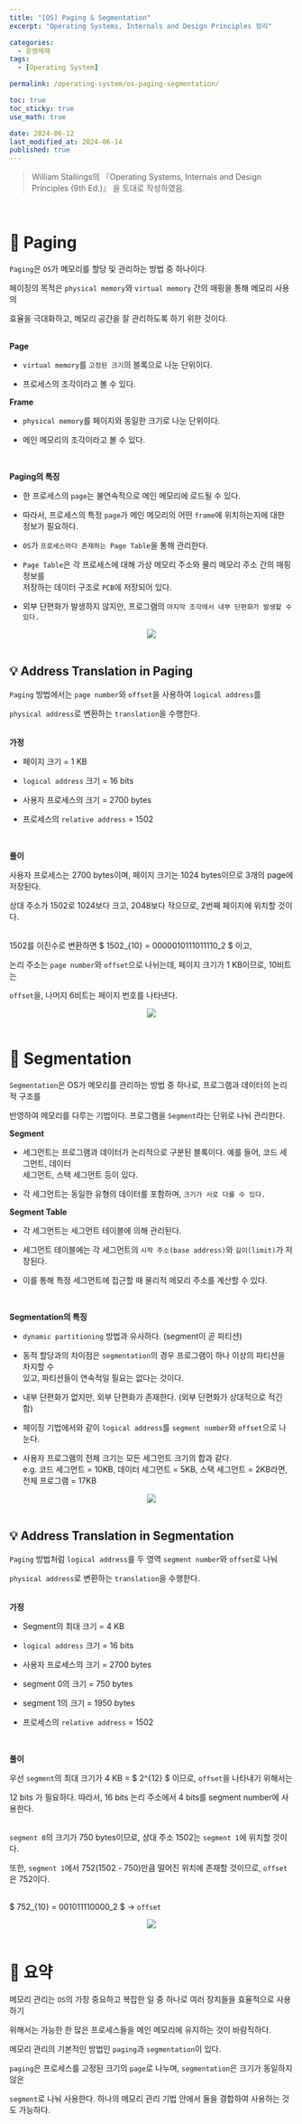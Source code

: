 ```yaml
---
title: "[OS] Paging & Segmentation"
excerpt: "Operating Systems, Internals and Design Principles 정리"

categories:
  - 운영체제
tags:
  - [Operating System]

permalink: /operating-system/os-paging-segmentation/

toc: true
toc_sticky: true
use_math: true

date: 2024-06-12
last_modified_at: 2024-06-14
published: true
---
```


> William Stallings의 『Operating Systems, Internals and Design Principles (9th Ed.)』 을 토대로 작성하였음. <br>

<br>

# 👑 Paging

`Paging`은 `OS`가 메모리를 할당 및 관리하는 방법 중 하나이다. <br>

페이징의 목적은 `physical memory`와 `virtual memory` 간의 매핑을 통해 메모리 사용의 <br>

효율을 극대화하고, 메모리 공간을 잘 관리하도록 하기 위한 것이다. <br><br>

**Page**

- `virtual memory`를 `고정된 크기`의 블록으로 나눈 단위이다.

- 프로세스의 조각이라고 볼 수 있다.

**Frame**

- `physical memory`를 페이지와 동일한 크기로 나눈 단위이다.

- 메인 메모리의 조각이라고 볼 수 있다.

<br>

**Paging의 특징**

- 한 프로세스의 `page`는 불연속적으로 메인 메모리에 로드될 수 있다.

- 따라서, 프로세스의 특정 `page`가 메인 메모리의 어떤 `frame`에 위치하는지에 대한 정보가 필요하다.

- `OS`가 `프로세스마다 존재하는 Page Table`을 통해 관리한다.

- `Page Table`은 각 프로세스에 대해 가상 메모리 주소와 물리 메모리 주소 간의 매핑 정보를 <br>
  저장하는 데이터 구조로 `PCB`에 저장되어 있다.

- 외부 단편화가 발생하지 않지만, 프로그램의 `마지막 조각에서 내부 단편화가 발생할 수 있다.`

<center><img src="https://github.com/jinwoojwa/jinwoo.github.io/assets/112393728/52b5a0ce-34fe-473c-abf8-a02594f9d788"></center>

<br>

## 💡 Address Translation in Paging

`Paging` 방법에서는 `page number`와 `offset`을 사용하여 `logical address`를 <br>

`physical address`로 변환하는 `translation`을 수행한다. <br><br>

**가정**

- 페이지 크기 = 1 KB

- `logical address` 크기 = 16 bits

- 사용자 프로세스의 크기 = 2700 bytes

- 프로세스의 `relative address` = 1502

<br>

**풀이**

사용자 프로세스는 2700 bytes이며, 페이지 크기는 1024 bytes이므로 3개의 page에 저장된다. <br>

상대 주소가 1502로 1024보다 크고, 2048보다 작으므로, 2번째 페이지에 위치할 것이다. <br><br>

1502를 이진수로 변환하면 $ 1502_{10} = 0000010111011110_2 $ 이고, <br>

논리 주소는 `page number`와 `offset`으로 나뉘는데, 페이지 크기가 1 KB이므로, 10비트는 <br>

`offset`을, 나머지 6비트는 페이지 번호를 나타낸다.

<center><img src="https://github.com/jinwoojwa/jinwoo.github.io/assets/112393728/ecf2d7bc-1b01-4ef0-9ef0-43bf55495b5d"></center>

<br>

# 👑 Segmentation

`Segmentation`은 OS가 메모리를 관리하는 방법 중 하나로, 프로그램과 데이터의 논리적 구조를 <br>

반영하여 메모리를 다루는 기법이다. 프로그램을 `Segment`라는 단위로 나눠 관리한다. <br>

**Segment**

- 세그먼트는 프로그램과 데이터가 논리적으로 구분된 블록이다. 예를 들어, 코드 세그먼트, 데이터 <br>
  세그먼트, 스택 세그먼트 등이 있다.
  
- 각 세그먼트는 동일한 유형의 데이터를 포함하며, `크기가 서로 다를 수 있다.`

**Segment Table**

- 각 세그먼트는 세그먼트 테이블에 의해 관리된다.

- 세그먼트 테이블에는 각 세그먼트의 `시작 주소(base address)`와 `길이(limit)`가 저장된다.

- 이를 통해 특정 세그먼트에 접근할 때 물리적 메모리 주소를 계산할 수 있다.

<br>

**Segmentation의 특징**

- `dynamic partitioning` 방법과 유사하다. (segment이 곧 파티션)

- 동적 할당과의 차이점은 `segmentation`의 경우 프로그램이 하나 이상의 파티션을 차지할 수 <br>
  있고, 파티션들이 연속적일 필요는 없다는 것이다.

- 내부 단편화가 없지만, 외부 단편화가 존재한다. (외부 단편화가 상대적으로 적긴 함)

- 페이징 기법에서와 같이 `logical address`를 `segment number`와 `offset`으로 나눈다.

- 사용자 프로그램의 전체 크기는 모든 세그먼트 크기의 합과 같다. <br>
  e.g. 코드 세그먼트 = 10KB, 데이터 세그먼트 = 5KB, 스택 세그먼트 = 2KB라면, <br>
  전체 프로그램 = 17KB

<center><img src="https://github.com/jinwoojwa/jinwoo.github.io/assets/112393728/d7a9efd9-4c66-45ac-821c-386ce2f34b37"></center>

<br>

## 💡 Address Translation in Segmentation

`Paging` 방법처럼 `logical address`를 두 영역 `segment number`와 `offset`로 나눠 <br>

`physical address`로 변환하는 `translation`을 수행한다. <br><br>

**가정**

- Segment의 최대 크기 = 4 KB

- `logical address` 크기 = 16 bits

- 사용자 프로세스의 크기 = 2700 bytes

- segment 0의 크기 = 750 bytes

- segment 1의 크기 = 1950 bytes

- 프로세스의 `relative address` = 1502

<br>

**풀이**

우선 `segment`의 최대 크기가 4 KB = $ 2^{12} $ 이므로, `offset`을 나타내기 위해서는 <br>

12 bits 가 필요하다. 따라서, 16 bits 논리 주소에서 4 bits를 segment number에 사용한다. <br><br>

`segment 0`의 크기가 750 bytes이므로, 상대 주소 1502는 `segment 1`에 위치할 것이다. <br>

또한, `segment 1`에서 752(1502 - 750)만큼 떨어진 위치에 존재할 것이므로, `offset`은 752이다. <br><br>

$ 752_{10} = 001011110000_2 $ -> `offset`

<center><img src="https://github.com/jinwoojwa/jinwoo.github.io/assets/112393728/1ce4b399-e31a-4852-aa06-cb59bc3e65bd"></center>

<br>

# 👑 요약

메모리 관리는 `OS`의 가장 중요하고 복잡한 일 중 하나로 여러 장치들을 효율적으로 사용하기 <br>

위해서는 가능한 한 많은 프로세스들을 메인 메모리에 유지하는 것이 바람직하다. <br>

메모리 관리의 기본적인 방법인 `paging`과 `segmentation`이 있다. <br>

`paging`은 프로세스를 고정된 크기의 `page`로 나누며, `segmentation`은 크기가 동일하지 않은 <br>

`segment`로 나눠 사용한다. 하나의 메모리 관리 기법 안에서 둘을 결합하여 사용하는 것도 가능하다.